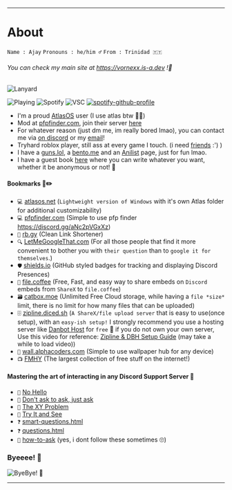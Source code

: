 ***
# About

`Name : Ajay`
`Pronouns : he/him ♂️`
`From : Trinidad 🇹🇹` 
     

###### You can check my main site at   https://vornexx.is-a.dev !💝

![Lanyard](https://lanyard.cnrad.dev/api/1149438819834269856?bg=1c1c1c&amp;borderRadius=25px)

![Playing](https://api.statusbadges.me/badge/playing/1149438819834269856?simple=true&style=for-the-badge&color=1c1c1c)
![Spotify](https://api.statusbadges.me/badge/spotify/1149438819834269856?simple=true&style=for-the-badge&color=1c1c1c)
![VSC](https://api.statusbadges.me/badge/vscode/1149438819834269856?simple=true&style=for-the-badge&color=1c1c1c)
[![spotify-github-profile](https://spotify-github-profile.vercel.app/api/view?uid=bj9xmj4pmlqa86zym011zb1eb&cover_image=true&theme=natemoo-re&show_offline=true&background_color=121212&interchange=true&bar_color=2f4056&bar_color_cover=true)](https://spotify-github-profile.vercel.app/api/view?uid=bj9xmj4pmlqa86zym011zb1eb&redirect=true)

- I'm a proud [AtlasOS](https://atlasos.net) user (I use atlas btw 🧑‍💻)
- Mod at [pfpfinder.com](https://pfpfinder.com), join their server [here](https://discord.gg/aNc2pVGxXz)
- For whatever reason (just dm me, im really bored lmao), you can contact me via [on discord](https://discord.com/users/1149438819834269856) or my [email](mailto:ajay.ramnath@courvix.com)!
- Tryhard roblox player, still ass at every game I touch. (i need [friends](https://www.roblox.com/users/1016710675) :') )
- I have a [guns.lol](https://guns.lol/vornexx), a [bento.me](https://bento.me/vornexx) and an [Anilist](https://anilist.co/user/vornexx) page, just for fun lmao.
- I  have a guest book [here](https://vornexx.123guestbook.com/) where you can write whatever you want, whether it be anonymous or not! 💖


#### Bookmarks 📕✏️

- `💻` [atlasos.net](https://atlasos.net) (`Lightweight version of Windows` with it's own Atlas folder for additional customizability)
- `💻` [pfpfinder.com](https://pfpfinder.com) (Simple to use pfp finder https://discord.gg/aNc2pVGxXz)
- `🔗` [rb.gy](https://rb.gy) (Clean Link Shortener)
- `🔍` [LetMeGoogleThat.com](https://letmegooglethat.com) (For all those people that find it more convenient to bother you with `their question` than to `google it for themselves`.)
- `🛡️` [shields.io](https://shields.io) (GitHub styled badges for tracking and displaying Discord Presences)
- `🏪` [file.coffee](https://file.coffee)  (Free, Fast, and easy way to share embeds on `Discord` embeds from `ShareX` to `file.coffee`)
- `🗃️` [catbox.moe](https://catbox.moe) (Unlimited Free Cloud storage, while having a `file *size*` limit, there is no limit for how many files that can be uploaded)
- `🗄️` [zipline.diced.sh](https://zipline.diced.sh) (`A ShareX/file upload server` that is easy to use(once setup), with an `easy-ish setup!` I strongly recommend you use a hosting server like [Danbot Host](https://danbot.host/) for `free` 🤑 if you do not own your own server, Use this video for reference: [Zipline & DBH Setup Guide](https://cdn-vornexx.vercel.app/ZiplinexDBH%20setup.mp4) (may take a while to load video))
- `🧱` [wall.alphacoders.com](https://wall.alphacoders.com) (Simple to use wallpaper hub for any device)
- `📺` [FMHY](https://fmhy.net) (The largest collection of free stuff on the internet!)


#### Mastering the art of interacting in any Discord Support Server 🛂

- `👋` [No Hello](https://nohello.net)
- `🚫` [Don't ask to ask, just ask](https://dontasktoask.com)
- `🧠` [The XY Problem](https://xyproblem.info)
- `🙈` [Try It and See](https://tryitands.ee)
- `❓` [smart-questions.html](http://catb.org/~esr/faqs/smart-questions.html)
- `❓` [questions.html](http://php.earth/questions.html)
- `🧠` [how-to-ask](http://stackoverflow.com/help/how-to-ask)
(yes, i dont follow these sometimes 🙄)


### Byeeee! 🌊
![ByeBye! 💖](https://c.tenor.com/NjsosaK61UIAAAAC/tenor.gif)


***